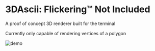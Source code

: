 # 3DAscii: Flickering™ Not Included
A proof of concept 3D renderer built for the terminal

Currently only capable of rendering vertices of a polygon

![demo](https://thumbs.gfycat.com/QuickShabbyCoyote-size_restricted.gif)

